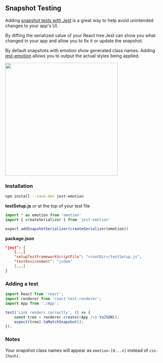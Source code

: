 ## Snapshot Testing

Adding [snapshot tests with Jest](https://facebook.github.io/jest/docs/en/snapshot-testing.html) is a great way to help avoid unintended changes to your app's UI.

By diffing the serialized value of your React tree Jest can show you what changed in your app and allow you to fix it or update the snapshot.

By default snapshots with emotion show generated class names. Adding [jest-emotion](https://github.com/emotion-js/emotion/tree/master/packages/jest-emotion) allows you to output the actual styles being applied. 

<img height="360px" src="https://user-images.githubusercontent.com/514026/31314015-02b79ca6-abc3-11e7-8f70-1edb31c7f43b.jpg"/>


### Installation

```bash
npm install --save-dev jest-emotion
```

**testSetup.js** _or_ at the top of your test file

```javascript
import * as emotion from 'emotion'
import { createSerializer } from 'jest-emotion'

expect.addSnapshotSerializer(createSerializer(emotion))
```

**package.json**

```json
"jest": {
	[...]
	"setupTestFrameworkScriptFile": "<rootDir>/testSetup.js",
	"testEnvironment": "jsdom"
	[...]
}
```

### Adding a test

```javascript
import React from 'react';
import renderer from 'react-test-renderer';
import App from './App';

test('Link renders correctly', () => {
    const tree = renderer.create(<App />).toJSON();
    expect(tree).toMatchSnapshot();
});
```

### Notes

Your snapshot class names will appear as `emotion-[0...n]` instead of `css-[hash]`.


